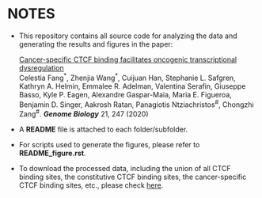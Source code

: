 # NOTES

- This repository contains all source code for analyzing the data and generating the results and figures in the paper: 

  <a href="https://genomebiology.biomedcentral.com/articles/10.1186/s13059-020-02152-7" target="_blank">Cancer-specific CTCF binding facilitates oncogenic transcriptional dysregulation</a> <br> 
Celestia Fang<sup>\*</sup>, Zhenjia Wang<sup>\*</sup>, Cuijuan Han, Stephanie L. Safgren, Kathryn A. Helmin, Emmalee R. Adelman, Valentina Serafin, Giuseppe Basso, Kyle P. Eagen, Alexandre Gaspar-Maia, Maria E. Figueroa, Benjamin D. Singer, Aakrosh Ratan, Panagiotis Ntziachristos<sup>\#</sup>, Chongzhi Zang<sup>\#</sup>.
<i><b>Genome Biology</i></b> 21, 247 (2020)

- A **README** file is attached to each folder/subfolder.

- For scripts used to generate the figures, please refer to **README_figure.rst**. 

- To download the processed data, including the union of all CTCF binding sites, the constitutive CTCF binding sites, the cancer-specific CTCF binding sites, etc., please check <a href="https://zanglab.github.io/data/cancerCTCF/" target="_blank">here</a>.

